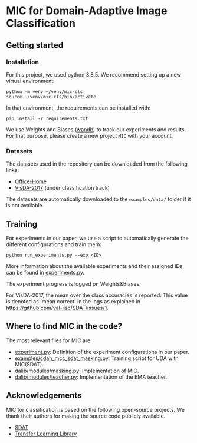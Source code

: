# MIC for Domain-Adaptive Image Classification

## Getting started

### Installation

For this project, we used python 3.8.5. We recommend setting up a new virtual environment:

```shell
python -m venv ~/venv/mic-cls
source ~/venv/mic-cls/bin/activate
```

In that environment, the requirements can be installed with:

```shell
pip install -r requirements.txt
```

We use Weights and Biases ([wandb](https://wandb.ai/site)) to track our experiments and results. 
For that purpose, please create a new project `MIC` with your account.

### Datasets

The datasets used in the repository can be downloaded from the following links:

* [Office-Home](https://www.hemanthdv.org/officeHomeDataset.html)
* [VisDA-2017](https://github.com/VisionLearningGroup/taskcv-2017-public) (under classification track)

The datasets are automatically downloaded to the ```examples/data/``` folder if it is not available.

## Training

For experiments in our paper, we use a script to automatically
generate the different configurations and train them:

```shell
python run_experiments.py --exp <ID>
```

More information about the available experiments and their assigned IDs, can be
found in [experiments.py](experiments.py).

The experiment progress is logged on Weights&Biases.

For VisDA-2017, the mean over the class accuracies is reported. This value is denoted
as 'mean correct' in the logs as explained in https://github.com/val-iisc/SDAT/issues/1. 

## Where to find MIC in the code?

The most relevant files for MIC are:

* [experiment.py](experiments.py):
  Definition of the experiment configurations in our paper.
* [examples/cdan_mcc_sdat_masking.py](examples/cdan_mcc_sdat_masking.py):
  Training script for UDA with MIC(SDAT).
* [dalib/modules/masking.py](dalib/modules/masking.py):
  Implementation of MIC.
* [dalib/modules/teacher.py](dalib/modules/teacher.py):
  Implementation of the EMA teacher.

## Acknowledgements

MIC for classification is based on the following open-source projects. 
We thank their authors for making the source code publicly available.

* [SDAT](https://github.com/val-iisc/SDAT)
* [Transfer Learning Library](https://github.com/thuml/Transfer-Learning-Library)

